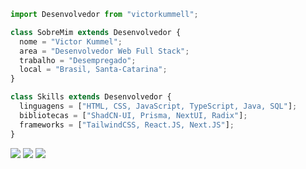 ```js
import Desenvolvedor from "victorkummell";

class SobreMim extends Desenvolvedor {
  nome = "Victor Kummel";
  area = "Desenvolvedor Web Full Stack";
  trabalho = "Desempregado";
  local = "Brasil, Santa-Catarina";
}

class Skills extends Desenvolvedor {
  linguagens = ["HTML, CSS, JavaScript, TypeScript, Java, SQL"];
  bibliotecas = ["ShadCN-UI, Prisma, NextUI, Radix"];
  frameworks = ["TailwindCSS, React.JS, Next.JS"];
}
```

<p align="left">
  <a href="#" alt="victorkummell@gmail.com">
  <img src="https://img.shields.io/badge/-victorkummell@gmail.com-6366f1?style=flat-square&labelColor=6366f1&logo=gmail&logoColor=white&link=mailto:victorkummell@gmail.com" /></a>

  <a href="#" alt="LinkedIn">
  <img src="https://img.shields.io/badge/-Linkedin-6366f1?style=flat-square&logo=Linkedin&logoColor=white&link=https://www.linkedin.com/in/victor-kummel-a996a2227/" /></a>

  <a href="#" alt="Website">
  <img src="https://img.shields.io/badge/-Portfolio-6366f1?style=flat-square&labelColor=6366f1&logo=buymeacoffee&logoColor=white&link=https://victorkummell.com"/></a>
</p>
